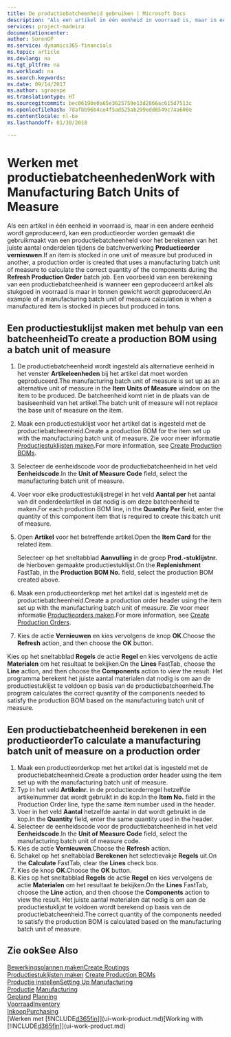 ```yaml
---
title: De productiebatcheenheid gebruiken | Microsoft Docs
description: "Als een artikel in één eenheid in voorraad is, maar in een andere eenheid wordt geproduceerd, moet de productieorder gebruikmaken van een productiebatcheenheid voor het berekenen van het juiste aantal onderdelen. Een voorbeeld van een berekening van een productiebatcheenheid is wanneer een geproduceerd artikel als stukgoed in voorraad is maar in tonnen gewicht wordt geproduceerd."
services: project-madeira
documentationcenter: 
author: SorenGP
ms.service: dynamics365-financials
ms.topic: article
ms.devlang: na
ms.tgt_pltfrm: na
ms.workload: na
ms.search.keywords: 
ms.date: 09/14/2017
ms.author: sgroespe
ms.translationtype: HT
ms.sourcegitcommit: bec0619be0a65e3625759e13d2866ac615d7513c
ms.openlocfilehash: 7dafbb96b4ce4f5ad525ab299edd8549c7aa600e
ms.contentlocale: nl-be
ms.lasthandoff: 01/30/2018

---
```

# <a name="work-with-manufacturing-batch-units-of-measure"></a><span data-ttu-id="7ad58-104">Werken met productiebatcheenheden</span><span class="sxs-lookup"><span data-stu-id="7ad58-104">Work with Manufacturing Batch Units of Measure</span></span>
<span data-ttu-id="7ad58-105">Als een artikel in één eenheid in voorraad is, maar in een andere eenheid wordt geproduceerd, kan een productieorder worden gemaakt die gebruikmaakt van een productiebatcheenheid voor het berekenen van het juiste aantal onderdelen tijdens de batchverwerking **Productieorder vernieuwen**.</span><span class="sxs-lookup"><span data-stu-id="7ad58-105">If an item is stocked in one unit of measure but produced in another, a production order is created that uses a manufacturing batch unit of measure to calculate the correct quantity of the components during the **Refresh Production Order** batch job.</span></span> <span data-ttu-id="7ad58-106">Een voorbeeld van een berekening van een productiebatcheenheid is wanneer een geproduceerd artikel als stukgoed in voorraad is maar in tonnen gewicht wordt geproduceerd.</span><span class="sxs-lookup"><span data-stu-id="7ad58-106">An example of a manufacturing batch unit of measure calculation is when a manufactured item is stocked in pieces but produced in tons.</span></span>  

## <a name="to-create-a-production-bom-using-a-batch-unit-of-measure"></a><span data-ttu-id="7ad58-107">Een productiestuklijst maken met behulp van een batcheenheid</span><span class="sxs-lookup"><span data-stu-id="7ad58-107">To create a production BOM using a batch unit of measure</span></span>  
1.  <span data-ttu-id="7ad58-108">De productiebatcheenheid wordt ingesteld als alternatieve eenheid in het venster **Artikeleenheden** bij het artikel dat moet worden geproduceerd.</span><span class="sxs-lookup"><span data-stu-id="7ad58-108">The manufacturing batch unit of measure is set up as an alternative unit of measure in the **Item Units of Measure** window on the item to be produced.</span></span> <span data-ttu-id="7ad58-109">De batcheenheid komt niet in de plaats van de basiseenheid van het artikel.</span><span class="sxs-lookup"><span data-stu-id="7ad58-109">The batch unit of measure will not replace the base unit of measure on the item.</span></span>  
2.  <span data-ttu-id="7ad58-110">Maak een productiestuklijst voor het artikel dat is ingesteld met de productiebatcheenheid.</span><span class="sxs-lookup"><span data-stu-id="7ad58-110">Create a production BOM for the item set up with the manufacturing batch unit of measure.</span></span> <span data-ttu-id="7ad58-111">Zie voor meer informatie [Productiestuklijsten maken](production-how-to-create-production-boms.md).</span><span class="sxs-lookup"><span data-stu-id="7ad58-111">For more information, see [Create Production BOMs](production-how-to-create-production-boms.md).</span></span>  
3.  <span data-ttu-id="7ad58-112">Selecteer de eenheidscode voor de productiebatcheenheid in het veld **Eenheidscode**.</span><span class="sxs-lookup"><span data-stu-id="7ad58-112">In the **Unit of Measure Code** field, select the manufacturing batch unit of measure.</span></span>  
4.  <span data-ttu-id="7ad58-113">Voer voor elke productiestuklijstregel in het veld **Aantal per** het aantal van dit onderdeelartikel in dat nodig is om deze batcheenheid te maken.</span><span class="sxs-lookup"><span data-stu-id="7ad58-113">For each production BOM line, in the **Quantity Per** field, enter the quantity of this component item that is required to create this batch unit of measure.</span></span>  
5.  <span data-ttu-id="7ad58-114">Open **Artikel** voor het betreffende artikel.</span><span class="sxs-lookup"><span data-stu-id="7ad58-114">Open the **Item Card** for the related item.</span></span>  

    <span data-ttu-id="7ad58-115">Selecteer op het sneltabblad **Aanvulling** in de groep **Prod.-stuklijstnr.** de hierboven gemaakte productiestuklijst.</span><span class="sxs-lookup"><span data-stu-id="7ad58-115">On the **Replenishment** FastTab, in the **Production BOM No.** field, select the production BOM created above.</span></span>  
6.  <span data-ttu-id="7ad58-116">Maak een productieorderkop met het artikel dat is ingesteld met de productiebatcheenheid.</span><span class="sxs-lookup"><span data-stu-id="7ad58-116">Create a production order header using the item set up with the manufacturing batch unit of measure.</span></span> <span data-ttu-id="7ad58-117">Zie voor meer informatie [Productieorders maken](production-how-to-create-production-orders.md).</span><span class="sxs-lookup"><span data-stu-id="7ad58-117">For more information, see [Create Production Orders](production-how-to-create-production-orders.md).</span></span>  
7.  <span data-ttu-id="7ad58-118">Kies de actie **Vernieuwen** en kies vervolgens de knop **OK**.</span><span class="sxs-lookup"><span data-stu-id="7ad58-118">Choose the **Refresh** action, and then choose  the **OK** button.</span></span>  

<span data-ttu-id="7ad58-119">Kies op het sneltabblad **Regels** de actie **Regel** en kies vervolgens de actie **Materialen** om het resultaat te bekijken.</span><span class="sxs-lookup"><span data-stu-id="7ad58-119">On the **Lines** FastTab, choose the **Line** action, and then choose the **Components** action to view the result.</span></span> <span data-ttu-id="7ad58-120">Het programma berekent het juiste aantal materialen dat nodig is om aan de productiestuklijst te voldoen op basis van de productiebatcheenheid.</span><span class="sxs-lookup"><span data-stu-id="7ad58-120">The program calculates the correct quantity of the components needed to satisfy the production BOM based on the manufacturing batch unit of measure.</span></span>  

## <a name="to-calculate-a-manufacturing-batch-unit-of-measure-on-a-production-order"></a><span data-ttu-id="7ad58-121">Een productiebatcheenheid berekenen in een productieorder</span><span class="sxs-lookup"><span data-stu-id="7ad58-121">To calculate a manufacturing batch unit of measure on a production order</span></span>  
1.  <span data-ttu-id="7ad58-122">Maak een productieorderkop met het artikel dat is ingesteld met de productiebatcheenheid.</span><span class="sxs-lookup"><span data-stu-id="7ad58-122">Create a production order header using the item set up with the manufacturing batch unit of measure.</span></span>  
2.  <span data-ttu-id="7ad58-123">Typ in het veld **Artikelnr.** in de productieorderregel hetzelfde artikelnummer dat wordt gebruikt in de kop.</span><span class="sxs-lookup"><span data-stu-id="7ad58-123">In the **Item No.** field in the Production Order line, type the same item number used in the header.</span></span>  
3.  <span data-ttu-id="7ad58-124">Voer in het veld **Aantal** hetzelfde aantal in dat wordt gebruikt in de kop.</span><span class="sxs-lookup"><span data-stu-id="7ad58-124">In the **Quantity** field, enter the same quantity used in the header.</span></span>  
4.  <span data-ttu-id="7ad58-125">Selecteer de eenheidscode voor de productiebatcheenheid in het veld **Eenheidscode**.</span><span class="sxs-lookup"><span data-stu-id="7ad58-125">In the **Unit of Measure Code** field, select the manufacturing batch unit of measure code.</span></span>  
5.  <span data-ttu-id="7ad58-126">Kies de actie **Vernieuwen**.</span><span class="sxs-lookup"><span data-stu-id="7ad58-126">Choose the **Refresh** action.</span></span>
6.  <span data-ttu-id="7ad58-127">Schakel op het sneltabblad **Berekenen** het selectievakje **Regels** uit.</span><span class="sxs-lookup"><span data-stu-id="7ad58-127">On the **Calculate** FastTab, clear the **Lines** check box.</span></span>  
7.  <span data-ttu-id="7ad58-128">Kies de knop **OK**.</span><span class="sxs-lookup"><span data-stu-id="7ad58-128">Choose the **OK** button.</span></span>  
8.  <span data-ttu-id="7ad58-129">Kies op het sneltabblad **Regels** de actie **Regel** en kies vervolgens de actie **Materialen** om het resultaat te bekijken.</span><span class="sxs-lookup"><span data-stu-id="7ad58-129">On the **Lines** FastTab, choose the **Line** action, and then choose the **Components** action to view the result.</span></span> <span data-ttu-id="7ad58-130">Het juiste aantal materialen dat nodig is om aan de productiestuklijst te voldoen wordt berekend op basis van de productiebatcheenheid.</span><span class="sxs-lookup"><span data-stu-id="7ad58-130">The correct quantity of the components needed to satisfy the production BOM is calculated based on the manufacturing batch unit of measure.</span></span>  

## <a name="see-also"></a><span data-ttu-id="7ad58-131">Zie ook</span><span class="sxs-lookup"><span data-stu-id="7ad58-131">See Also</span></span>  
[<span data-ttu-id="7ad58-132">Bewerkingsplannen maken</span><span class="sxs-lookup"><span data-stu-id="7ad58-132">Create Routings</span></span>](production-how-to-create-routings.md)  
<span data-ttu-id="7ad58-133">[Productiestuklijsten maken](production-how-to-create-production-boms.md)   </span><span class="sxs-lookup"><span data-stu-id="7ad58-133">[Create Production BOMs](production-how-to-create-production-boms.md)   </span></span>  
[<span data-ttu-id="7ad58-134">Productie instellen</span><span class="sxs-lookup"><span data-stu-id="7ad58-134">Setting Up Manufacturing</span></span>](production-configure-production-processes.md)  
<span data-ttu-id="7ad58-135">[Productie](production-manage-manufacturing.md)  </span><span class="sxs-lookup"><span data-stu-id="7ad58-135">[Manufacturing](production-manage-manufacturing.md)  </span></span>  
<span data-ttu-id="7ad58-136">[Gepland](production-planning.md) </span><span class="sxs-lookup"><span data-stu-id="7ad58-136">[Planning](production-planning.md) </span></span>  
[<span data-ttu-id="7ad58-137">Voorraad</span><span class="sxs-lookup"><span data-stu-id="7ad58-137">Inventory</span></span>](inventory-manage-inventory.md)  
[<span data-ttu-id="7ad58-138">Inkoop</span><span class="sxs-lookup"><span data-stu-id="7ad58-138">Purchasing</span></span>](purchasing-manage-purchasing.md)  
<span data-ttu-id="7ad58-139">[Werken met [!INCLUDE[d365fin](includes/d365fin_md.md)]](ui-work-product.md)</span><span class="sxs-lookup"><span data-stu-id="7ad58-139">[Working with [!INCLUDE[d365fin](includes/d365fin_md.md)]](ui-work-product.md)</span></span>  

